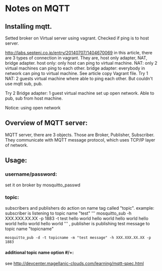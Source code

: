 # Notes on MQTT
## Installing mqtt.

Setted broker on Virtual server using vagrant.
Checked if ping is to host server.

http://labs.septeni.co.jp/entry/20140707/1404670069
in this article, there are 3 types of connection in vagrant.
They are, host only adapter, NAT, bridge adapter.
host only:
	only host can ping to virtual machine.
NAT:
	only 2 virtual machines can ping to each other.
bridge adapter:
	everybody in network can ping to virtual machine.
See article copy Vagrant file.
Try 1 NAT: 
2 guests virtual machine where able to ping each other.
But couldn't use mqtt sub, pub.

Try 2 Bridge adapter:
1 guest virtual machine set up open network. 
Able to pub, sub from host machine.

Notice:
 using open network

## Overview of MQTT server:
MQTT server, there are 3 objects. Those are Broker, Publisher, Subscriber. 
They communicate with MQTT message protocol, which uses TCP/IP layer of network. 

## Usage:
### username/password:
set it on broker by mosquitto_passwd

### topic:
subscribers and publishers do action on name tag called "topic".
example:
subscriber is listening to topic name "test"
'''
mosquitto_sub -h XXX.XXX.XX.XX -p 1883 -t test
hello world
hello world
hello world
hello world
hello world
hello world
'''
,
publisher is publishing test message to topic name "topicname"
```
mosquitto_pub -d -t topicname -m "test message" -h XXX.XXX.XX.XX -p 1883
```
#### additional topic name option #/+:
 see http://devcenter.magellanic-clouds.com/learning/mqtt-spec.html


